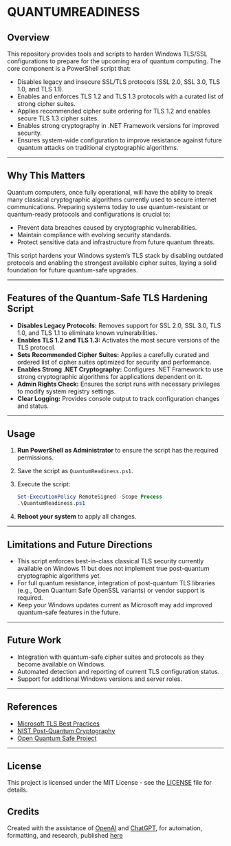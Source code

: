 # QUANTUMREADINESS

## Overview

This repository provides tools and scripts to harden Windows TLS/SSL configurations to prepare for the upcoming era of quantum computing. The core component is a PowerShell script that:

- Disables legacy and insecure SSL/TLS protocols (SSL 2.0, SSL 3.0, TLS 1.0, and TLS 1.1).
- Enables and enforces TLS 1.2 and TLS 1.3 protocols with a curated list of strong cipher suites.
- Applies recommended cipher suite ordering for TLS 1.2 and enables secure TLS 1.3 cipher suites.
- Enables strong cryptography in .NET Framework versions for improved security.
- Ensures system-wide configuration to improve resistance against future quantum attacks on traditional cryptographic algorithms.

---

## Why This Matters

Quantum computers, once fully operational, will have the ability to break many classical cryptographic algorithms currently used to secure internet communications. Preparing systems today to use quantum-resistant or quantum-ready protocols and configurations is crucial to:

- Prevent data breaches caused by cryptographic vulnerabilities.
- Maintain compliance with evolving security standards.
- Protect sensitive data and infrastructure from future quantum threats.

This script hardens your Windows system’s TLS stack by disabling outdated protocols and enabling the strongest available cipher suites, laying a solid foundation for future quantum-safe upgrades.

---

## Features of the Quantum-Safe TLS Hardening Script

- **Disables Legacy Protocols:** Removes support for SSL 2.0, SSL 3.0, TLS 1.0, and TLS 1.1 to eliminate known vulnerabilities.
- **Enables TLS 1.2 and TLS 1.3:** Activates the most secure versions of the TLS protocol.
- **Sets Recommended Cipher Suites:** Applies a carefully curated and ordered list of cipher suites optimized for security and performance.
- **Enables Strong .NET Cryptography:** Configures .NET Framework to use strong cryptographic algorithms for applications dependent on it.
- **Admin Rights Check:** Ensures the script runs with necessary privileges to modify system registry settings.
- **Clear Logging:** Provides console output to track configuration changes and status.

---

## Usage

1. **Run PowerShell as Administrator** to ensure the script has the required permissions.
2. Save the script as `QuantumReadiness.ps1`.
3. Execute the script:

    ```powershell
    Set-ExecutionPolicy RemoteSigned -Scope Process
    .\QuantumReadiness.ps1
    ```

4. **Reboot your system** to apply all changes.

---
## Limitations and Future Directions
- This script enforces best-in-class classical TLS security currently available on Windows 11 but does not implement true post-quantum cryptographic algorithms yet.
- For full quantum resistance, integration of post-quantum TLS libraries (e.g., Open Quantum Safe OpenSSL variants) or vendor support is required.
- Keep your Windows updates current as Microsoft may add improved quantum-safe features in the future.

---

## Future Work

- Integration with quantum-safe cipher suites and protocols as they become available on Windows.
- Automated detection and reporting of current TLS configuration status.
- Support for additional Windows versions and server roles.

---

## References

- [Microsoft TLS Best Practices](https://docs.microsoft.com/en-us/windows-server/security/tls/tls-registry-settings)
- [NIST Post-Quantum Cryptography](https://csrc.nist.gov/projects/post-quantum-cryptography)
- [Open Quantum Safe Project](https://openquantumsafe.org)

---

## License

This project is licensed under the MIT License - see the [LICENSE](https://github.com/collingeorge/QUANTUMREADINESS/blob/main/LICENSE) file for details.

## Credits

Created with the assistance of [OpenAI](https://openai.com) and [ChatGPT](https://chat.openai.com), for automation, formatting, and research, published [here](https://chatgpt.com/share/683f2294-7044-8000-ae54-aade7dcc5637)

